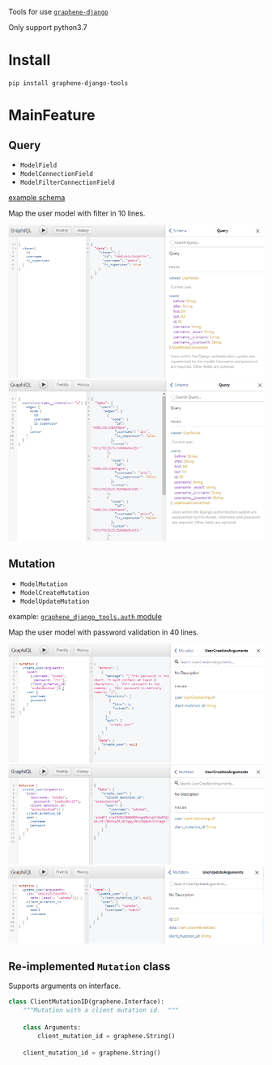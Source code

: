Tools for use [`graphene-django`](https://github.com/graphql-python/graphene-django)

Only support python3.7

# Install

`pip install graphene-django-tools`

# MainFeature

## Query

- `ModelField`
- `ModelConnectionField`
- `ModelFilterConnectionField`

[example schema](./test_site/api/schema.py)

Map the user model with filter in 10 lines.

![](./pic/20181012161945.png)
![](./pic/20181012162201.png)

## Mutation

- `ModelMutation`
- `ModelCreateMutation`
- `ModelUpdateMutation`

example: [`graphene_django_tools.auth` module](./graphene_django_tools/auth.py)

Map the user model with password validation in 40 lines.

![](./pic/20181011195459.png)
![](./pic/20181011200840.png)
![](./pic/20181012184432.png)

## Re-implemented `Mutation` class

Supports arguments on interface.

```python
class ClientMutationID(graphene.Interface):
    """Mutation with a client mutation id.  """

    class Arguments:
        client_mutation_id = graphene.String()

    client_mutation_id = graphene.String()
```
